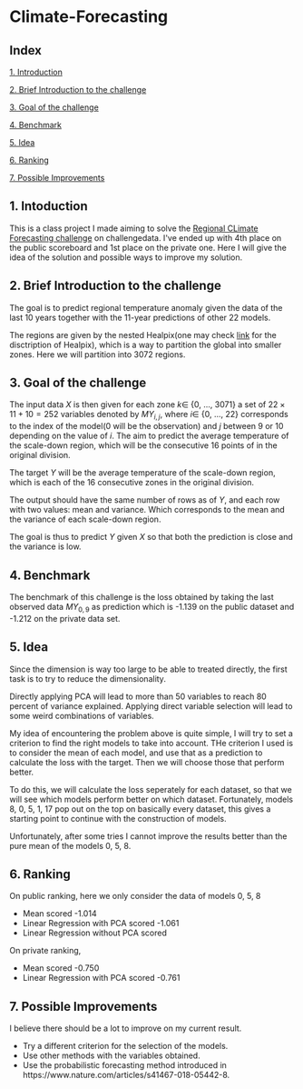 ﻿# Climate-Forecasting
 
## Index
[1. Introduction](#Intro)

[2. Brief Introduction to the challenge](#Challenge)

[3. Goal of the challenge](#Goal)

[4. Benchmark](#Mark)

[5. Idea](#Idea)

[6. Ranking](#Rank)

[7. Possible Improvements](#Improv)

<a name="Intro"/>
 
## 1. Intoduction

This is a class project I made aiming to solve the [Regional CLimate Forecasting challenge](https://challengedata.ens.fr/participants/challenges/80/) on challengedata. I've ended up with 4th place on the public scoreboard and 1st place on the private one. Here I will give the idea of the solution and possible ways to improve my solution.

<a name="#Challenge"/>
 
## 2. Brief Introduction to the challenge

The goal is to predict regional temperature anomaly given the data of the last 10 years together with the 11-year predictions of other 22 models.

The regions are given by the nested Healpix(one may check [link](https://en.wikipedia.org/wiki/HEALPix) for the disctription of Healpix), which is a way to partition the global into smaller zones. Here we will partition into 3072 regions.

<a name="#Goal"/>
 
## 3. Goal of the challenge

The input data $X$ is then given for each zone $k\in$ {0, ..., 3071} a set of $22\times 11+10=252$ variables denoted by $MY_{i, j}$, where $i\in$ {0, ..., 22} corresponds to the index of the model(0 will be the observation) and $j$ between 9 or 10 depending on the value of $i$. The aim to predict the average temperature of the scale-down region, which will be the consecutive 16 points of in the original division.

The target $Y$ will be the average temperature of the scale-down region, which is each of the 16 consecutive zones in the original division.

The output should have the same number of rows as of $Y$, and each row with two values: mean and variance. Which corresponds to the mean and the variance of each scale-down region.

The goal is thus to predict $Y$ given $X$ so that both the prediction is close and the variance is low.

<a name="#Mark"/>
 
## 4. Benchmark

The benchmark of this challenge is the loss obtained by taking the last observed data $MY_{0, 9}$ as prediction which is -1.139 on the public dataset and -1.212 on the private data set.

<a name="#Idea"/>
 
## 5. Idea

Since the dimension is way too large to be able to treated directly, the first task is to try to reduce the dimensionality. 

Directly applying PCA will lead to more than 50 variables to reach 80 percent of variance explained. Applying direct variable selection will lead to some weird combinations of variables. 

My idea of encountering the problem above is quite simple, I will try to set a criterion to find the right models to take into account. THe criterion I used is to consider the mean of each model, and use that as a prediction to calculate the loss with the target. Then we will choose those that perform better. 

To do this, we will calculate the loss seperately for each dataset, so that we will see which models perform better on which dataset. Fortunately, models 8, 0, 5, 1, 17 pop out on the top on basically every dataset, this gives a starting point to continue with the construction of models.

Unfortunately, after some tries I cannot improve the results better than the pure mean of the models 0, 5, 8. 

<a name="#Rank"/>
 
## 6. Ranking

On public ranking, here we only consider the data of models 0, 5, 8
<ul>
<li>Mean scored -1.014</li>
<li>Linear Regression with PCA scored -1.061</li>
<li>Linear Regression without PCA scored</li>
</ul>
On private ranking,
<ul>
 <li>Mean scored -0.750</li>
 <li>Linear Regression with PCA scored -0.761</li>
</ul>

<a name="#Improv"/>
 
## 7. Possible Improvements

I believe there should be a lot to improve on my current result. 
<ul>
<li>Try a different criterion for the selection of the models.</li>
<li>Use other methods with the variables obtained.</li>
<li>Use the probabilistic forecasting method introduced in https://www.nature.com/articles/s41467-018-05442-8.</li>
</ul>

